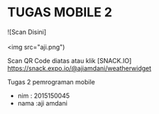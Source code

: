 # TUGAS MOBILE 2
![Scan Disini]<br><br><img src="aji.png")

Scan QR Code diatas atau klik [SNACK.IO] https://snack.expo.io/@ajiamdani/weatherwidget

Tugas 2 pemrograman mobile 
- nim  : 2015150045
- nama :aji amdani
